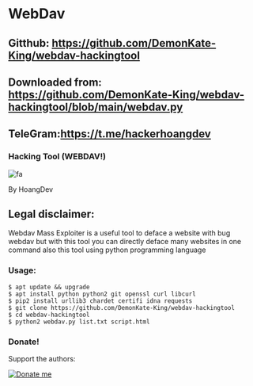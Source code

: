 # WebDav
## Gitthub: https://github.com/DemonKate-King/webdav-hackingtool
## Downloaded from: https://github.com/DemonKate-King/webdav-hackingtool/blob/main/webdav.py
## TeleGram:https://t.me/hackerhoangdev
### Hacking Tool (WEBDAV!) 

![fa](https://upanh.cf/snrf3riukb.jpg)

By HoangDev

## Legal disclaimer:

Webdav Mass Exploiter is a useful tool to deface a website with bug webdav but with this tool you can directly deface many websites in one command also this tool using python programming language


### Usage:
```
$ apt update && upgrade
$ apt install python python2 git openssl curl libcurl
$ pip2 install urllib3 chardet certifi idna requests
$ git clone https://github.com/DemonKate-King/webdav-hackingtool
$ cd webdav-hackingtool
$ python2 webdav.py list.txt script.html
```

### Donate!
Support the authors:

<noscript><a href="https://www.buymeacoffee.com/HoangDeveloper"><img alt="Donate me" src="[https://liberapay.com/assets/widgets/donate.svg](https://camo.githubusercontent.com/28aae05a0fba45679e8e27d90609601e249b64a5fe30dfef05495de4f4e318d4/68747470733a2f2f63646e2e6275796d6561636f666665652e636f6d2f627574746f6e732f76322f64656661756c742d79656c6c6f772e706e67)"></a></noscript>

